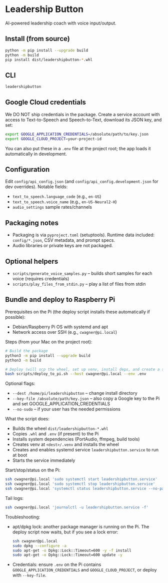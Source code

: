 # Leadership Button

AI-powered leadership coach with voice input/output.

## Install (from source)

```bash
python -m pip install --upgrade build
python -m build
pip install dist/leadershipbutton-*.whl
```

## CLI

```bash
leadershipbutton
```

## Google Cloud credentials

We DO NOT ship credentials in the package. Create a service account with access to Text-to-Speech and Speech-to-Text, download its JSON key, and set:

```bash
export GOOGLE_APPLICATION_CREDENTIALS=/absolute/path/to/key.json
export GOOGLE_CLOUD_PROJECT=your-project-id
```

You can also put these in a `.env` file at the project root; the app loads it automatically in development.

## Configuration

Edit `config/api_config.json` (and `config/api_config.development.json` for dev overrides). Notable fields:

- `text_to_speech.language_code` (e.g., `en-US`)
- `text_to_speech.voice_name` (e.g., `en-US-Neural2-H`)
- `audio_settings` sample rates/channels

## Packaging notes

- Packaging is via `pyproject.toml` (setuptools). Runtime data included: `config/*.json`, CSV metadata, and prompt specs.
- Audio libraries or private keys are not packaged.

## Optional helpers

- `scripts/generate_voice_samples.py` – builds short samples for each voice (requires credentials)
- `scripts/play_files_from_stdin.py` – play a list of files from stdin

## Bundle and deploy to Raspberry Pi

Prerequisites on the Pi (the deploy script installs these automatically if possible):

- Debian/Raspberry Pi OS with systemd and apt
- Network access over SSH (e.g., `cwagner@pi.local`)

Steps (from your Mac on the project root):

```bash
# Build the package
python3 -m pip install --upgrade build
python3 -m build

# Deploy (will scp the wheel, set up venv, install deps, and create a systemd service)
bash scripts/deploy_to_pi.sh --host cwagner@pi.local --env .env
```

Optional flags:

- `--dest /home/pi/leadershipbutton` – change install directory
- `--key-file /absolute/path/key.json` – also copy a Google key to the Pi and set GOOGLE_APPLICATION_CREDENTIALS
- `--no-sudo` – if your user has the needed permissions

What the script does:

- Builds the wheel `dist/leadershipbutton-*.whl`
- Copies `.whl` and `.env` (if present) to the Pi
- Installs system dependencies (PortAudio, ffmpeg, build tools)
- Creates venv at `<dest>/.venv` and installs the wheel
- Creates and enables systemd service `leadershipbutton.service` to run at boot
- Starts the service immediately

Start/stop/status on the Pi:

```bash
ssh cwagner@pi.local 'sudo systemctl start leadershipbutton.service'
ssh cwagner@pi.local 'sudo systemctl stop leadershipbutton.service'
ssh cwagner@pi.local 'systemctl status leadershipbutton.service --no-pager'
```

Tail logs:

```bash
ssh cwagner@pi.local 'journalctl -u leadershipbutton.service -f'
```

Troubleshooting:

- apt/dpkg lock: another package manager is running on the Pi. The deploy script now waits, but if you see a lock error:
  ```bash
  ssh cwagner@pi.local
  sudo dpkg --configure -a
  sudo apt-get -o Dpkg::Lock::Timeout=600 -y -f install
  sudo apt-get -o Dpkg::Lock::Timeout=600 update -y
  ```
- Credentials: ensure `.env` on the Pi contains `GOOGLE_APPLICATION_CREDENTIALS` and `GOOGLE_CLOUD_PROJECT`, or deploy with `--key-file`.
